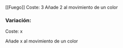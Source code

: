 [[Fuego]]
Coste: 3
Añade 2 al movimiento de un color


### Variación:

Coste: x

Añade x al movimiento de un color
